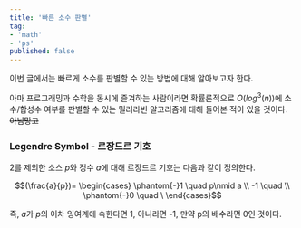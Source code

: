 ```yaml
---
title: '빠른 소수 판별'
tag:
- 'math'
- 'ps'
published: false
---
```


이번 글에서는 빠르게 소수를 판별할 수 있는 방법에 대해 알아보고자 한다.

아마 프로그래밍과 수학을 동시에 즐겨하는 사람이라면 확률론적으로 $O(log^3(n))$에 소수/합성수 여부를 판별할 수 있는 밀러라빈 알고리즘에 대해 들어본 적이 있을 것이다. ~~아님망고~~

### Legendre Symbol - 르장드르 기호

2를 제외한 소스 $p$와 정수 $a$에 대해 르장드르 기호는 다음과 같이 정의한다.

$$(\frac{a}{p})=
\begin{cases}
\phantom{-}1 \quad p\nmid a \\
-1 \quad \\
\phantom{-}0 \quad  \
\end{cases}$$

즉, $a$가 $p$의 이차 잉여계에 속한다면 1, 아니라면 -1, 만약 p의 배수라면 0인 것이다.

